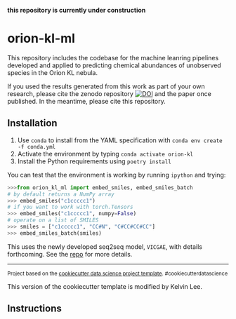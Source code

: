 **this repository is currently under construction**

orion-kl-ml
==============================

This repository includes the codebase for the machine leanring pipelines developed and applied to predicting chemical abundances of unobserved species in the Orion KL nebula. 

If you used the results generated from this work as part of your own research, please cite the zenodo repository <a href="https://doi.org/10.5281/zenodo.7675609"><img src="https://zenodo.org/badge/DOI/10.5281/zenodo.7675609.svg" alt="DOI"></a> and the paper once published. In the meantime, please cite this repository. 

## Installation

1. Use `conda` to install from the YAML specification with `conda env create -f conda.yml`
2. Activate the environment by typing `conda activate orion-kl`
3. Install the Python requirements using `poetry install`

You can test that the environment is working by running `ipython` and trying:

```python
>>>from orion_kl_ml import embed_smiles, embed_smiles_batch
# by default returns a NumPy array
>>> embed_smiles("c1ccccc1")
# if you want to work with torch.Tensors
>>> embed_smiles("c1ccccc1", numpy=False)
# operate on a list of SMILES
>>> smiles = ["c1ccccc1", "CC#N", "C#CC#CC#CC"]
>>> embed_smiles_batch(smiles)
```

This uses the newly developed seq2seq model, `VICGAE`, with details forthcoming. See the [repo](https://github.com/laserkelvin/astrochem_embedding)
for more details.

--------

<p><small>Project based on the <a target="_blank" href="https://drivendata.github.io/cookiecutter-data-science/">cookiecutter data science project template</a>. #cookiecutterdatascience</small></p>
This version of the cookiecutter template is modified by Kelvin Lee.

## Instructions
